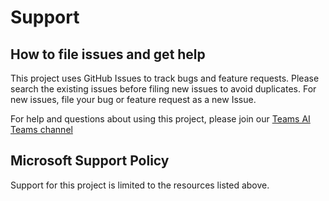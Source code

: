 # Support

## How to file issues and get help

This project uses GitHub Issues to track bugs and feature requests. Please search the existing
issues before filing new issues to avoid duplicates. For new issues, file your bug or
feature request as a new Issue.

For help and questions about using this project, please join our [Teams AI Teams channel](https://teams.microsoft.com/l/channel/19%3A4PLRDRT5qVLpvXpfIHnoNohFElTC0aDzsNwfI0KHDxo1%40thread.tacv2/Support?groupId=1314f851-c930-4caa-b3e0-dbe9b8fe2737&tenantId=72f988bf-86f1-41af-91ab-2d7cd011db47)

## Microsoft Support Policy

Support for this project is limited to the resources listed above.
